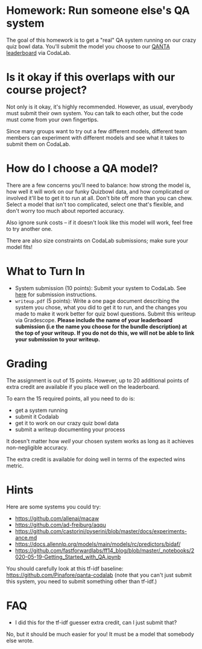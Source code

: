 
Homework: Run someone else's QA system
========================================

The goal of this homework is to get a "real" QA system running on our crazy
quiz bowl data. You'll submit the model you choose to our [QANTA leaderboard](https://pinafore.github.io/qanta-leaderboard/) via CodaLab.

Is it okay if this overlaps with our course project?
====================================================

Not only is it okay, it's highly recommended.  However, as usual, everybody must submit their own 
system. You can talk to each other, but the code must come from your own fingertips.

Since many groups want to try out a few different models,
different team members can experiment with different models and see
what it takes to submit them on CodaLab.

How do I choose a QA model?
===========================

There are a few concerns you'll need to balance: how strong the model is, 
how well it will work on our funky Quizbowl data, and how
complicated or involved it'll be to get it to run at all.  Don't bite off more
than you can chew.  Select a model that isn't too complicated, select
one that's flexible, and don't worry too much about reported accuracy.

Also ignore sunk costs – if it doesn't look like this model will work,
feel free to try another one.

There are also size constraints on CodaLab submissions; make sure your
model fits!

What to Turn In
===============

* System submission (10 points): Submit your system to CodaLab. See [here](https://github.com/Pinafore/qanta-codalab#codalab) for submission instructions.
* `writeup.pdf` (5 points): Write a one page document describing the system you chose, what you did to get it to run, and 
  the changes you made to make it work better for quiz bowl questions. Submit this writeup via Gradescope. **Please include the name of your leaderboard submission (i.e the name you choose for the bundle description) at the top of your writeup. If you do not do this, we will not be able to link your submission to your writeup.**

Grading
=======

The assignment is out of 15 points. However, up to 20 additional points of extra credit are available if you
place well on the leaderboard.

To earn the 15 required points, all you need to do is: 
* get a system running
* submit it Codalab
* get it to work on our crazy quiz bowl data
* submit a writeup documenting your process

It doesn't matter how _well_ your chosen system works as long as it achieves non-negligible
accuracy.

The extra credit is available for doing well in terms of the expected
wins metric.

Hints
====

Here are some systems you could try:
* https://github.com/allenai/macaw
* https://github.com/ad-freiburg/aqqu
* https://github.com/castorini/pyserini/blob/master/docs/experiments-ance.md
* https://docs.allennlp.org/models/main/models/rc/predictors/bidaf/
* https://github.com/fastforwardlabs/ff14_blog/blob/master/_notebooks/2020-05-19-Getting_Started_with_QA.ipynb


You should carefully look at this tf-idf baseline:
https://github.com/Pinafore/qanta-codalab
(note that you can't just submit this system, you need to submit
something other than tf-idf.)

FAQ
===

* I did this for the tf-idf guesser extra credit, can I just submit that?

No, but it should be much easier for you!  It must be a model that somebody else wrote.
